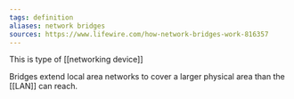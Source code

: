 ```yaml
---
tags: definition
aliases: network bridges
sources: https://www.lifewire.com/how-network-bridges-work-816357
---
```


This is type of [[networking device]]

Bridges extend local area networks to cover a larger physical area than the [[LAN]] can reach.